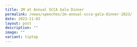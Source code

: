 ```yaml
---
title: 2M at Annual SCCA Gala Dinner
permalink: /news/speeches/2m-annual-scca-gala-dinner-2023/
date: 2023-11-02
layout: post
description: ""
image: ""
variant: tiptap
---
```

